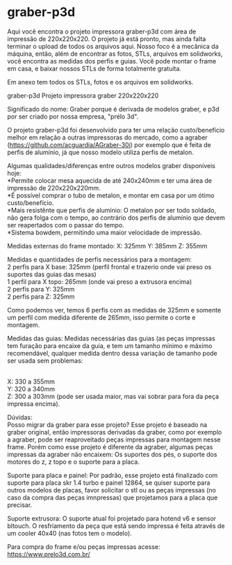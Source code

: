 # graber-p3d
Aqui você encontra o projeto impressora graber-p3d com área de impressão de 220x220x220.
O projeto já está pronto, mas ainda falta terminar o upload de todos os arquivos aqui. Nosso foco é a mecânica da máquina, então, além de encontrar as fotos, STLs, arquivos em solidworks, você encontra as medidas dos perfis e guias. Você pode montar o frame em casa, e baixar nossos STLs de forma totalmente gratuíta.

Em anexo tem todos os STLs, fotos e os arquivos em solidworks. 


graber-p3d
Projeto impressora graber 220x220x220

Significado do nome: Graber porque é derivada de modelos graber, e p3d por ser criado por nossa empresa, "prélo 3d".

O projeto graber-p3d foi desenvolvido para ter uma relação custo/benefício melhor em relação a outras impressoras do mercado, como a agraber (https://github.com/acguardia/AGraber-30i) por exemplo que é feita de perfis de alumínio, já que nosso modelo utiliza perfis de metalon.

Algumas qualidades/diferenças entre outros modelos graber disponíveis hoje: 
  <br />   *Permite colocar mesa aquecida de até 240x240mm e ter uma área de impressão de 220x220x220mm. 
  <br />   *É possível comprar o tubo de metalon, e montar em casa por um ótimo custo/benefício. 
  <br />   *Mais resistênte que perfis de alumínio: O metalon por ser todo soldado, não gera folga com o tempo, ao contrário dos perfis de alumínio que devem ser reapertados com o passar do tempo. 
  <br />   *Sistema bowdem, permitindo uma maior velocidade de impressão.

Medidas externas do frame montado: X: 325mm Y: 385mm Z: 355mm

Medidas e quantidades de perfis necessários para a montagem: 
<br /> 2 perfis para X base: 325mm (perfil frontal e trazerio onde vai preso os suportes das guias das mesas) 
<br /> 1 perfil para X topo: 265mm (onde vai preso a extrusora encima) 
<br /> 2 perfis para Y: 325mm 
<br /> 2 perfis para Z: 325mm

Como podemos ver, temos 6 perfis com as medidas de 325mm e somente um perfil com medida diferente de 265mm, isso permite o corte e montagem.

Medidas das guias:
Medidas necessárias das guias (as peças impressas tem furação para encaixe da guia, e tem um tamanho mínimo e máximo recomendável, qualquer medida dentro dessa variação de tamanho pode ser usada sem problemas:

<br /> X: 330 a 355mm 
<br /> Y: 320 a 340mm 
<br /> Z: 300 a 303mm (pode ser usada maior, mas vai sobrar para fora da peça impressa encima).

Dúvidas:
<br /> Posso migrar da graber para esse projeto? Esse projeto é baseado na graber original, então impressoras derivadas da graber, como por exemplo a agraber, pode ser reaproveitado peças impressas para montagem nesse frame. Porém como esse projeto é diferente da agraber, algumas peças impressas da agraber não encaixem: Os suportes dos pés, o suporte dos motores do z, z topo e o suporte para a placa.

Suporte para placa e painel: Por padrão, esse projeto está finalizado com suporte para placa skr 1.4 turbo e painel 12864, se quiser suporte para outros modelos de placas, favor solicitar o stl ou as peças impressas (no caso da compra das peças imnpressas) que projetamos para a placa que precisar.

Suporte extrusora: O suporte atual foi projetado para hotend v6 e sensor bltouch. O resfriamento da peça que está sendo impressa é feita através de um cooler 40x40 (nas fotos tem o modelo).

Para compra do frame e/ou peças impressas acesse: https://www.prelo3d.com.br/
